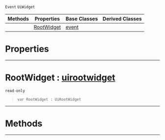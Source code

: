  `Event` `UiWidget`



|Methods|Properties|Base Classes|Derived Classes|
|---|---|---|---|
| |[ RootWidget](https://plasmaengine.github.io/PlasmaDocs/Plasma1/C++/code_reference/class_reference/uitransformupdateevent.markdown#rootwidget-plasma-engine-d)|[event](https://plasmaengine.github.io/PlasmaDocs/Plasma1/C++/code_reference/class_reference/event.markdown)| |


 #  Properties


---  
 #  RootWidget : [uirootwidget](https://plasmaengine.github.io/PlasmaDocs/Plasma1/C++/code_reference/class_reference/uirootwidget.markdown)

 `read-only`

> 
> ``` lang=cpp, name=Lightning
> var RootWidget : UiRootWidget


---  
 #  Methods


---  
 

 